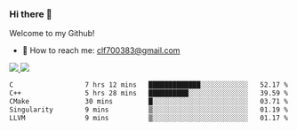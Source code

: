 ### Hi there 👋

<!--
**clingfei/clingfei** is a ✨ _special_ ✨ repository because its `README.md` (this file) appears on your GitHub profile.

Here are some ideas to get you started:

- 🔭 I’m currently working on ...
- 🌱 I’m currently learning ...
- 👯 I’m looking to collaborate on ...
- 🤔 I’m looking for help with ...
- 💬 Ask me about ...
- 📫 How to reach me: ...
- 😄 Pronouns: ...
- ⚡ Fun fact: ...
-->
Welcome to my Github!
- 📧 How to reach me: clf700383@gmail.com

<a href="https://github.com/anuraghazra/github-readme-stats">
  <img src="https://github-readme-stats.vercel.app/api?username=clingfei&count_private=true&show_icons=true&include_all_commits=true&line_height=21&hide_border=true&repo=github-readme-stats" />
</a>
<a href="https://github.com/anuraghazra/convoychat">
  <img src="https://github-readme-stats.vercel.app/api/top-langs/?username=clingfei&hide=Tcl,Perl,Makefile,CSS,HTML,Yacc,Lex,Verilog&langs_count=6&layout=compact&hide_border=true&repo=convoychat" />
</a>

<!--START_SECTION:waka-->

```txt
C                  7 hrs 12 mins   █████████████░░░░░░░░░░░░   52.17 %
C++                5 hrs 28 mins   ██████████░░░░░░░░░░░░░░░   39.59 %
CMake              30 mins         █░░░░░░░░░░░░░░░░░░░░░░░░   03.71 %
Singularity        9 mins          ▒░░░░░░░░░░░░░░░░░░░░░░░░   01.19 %
LLVM               9 mins          ▒░░░░░░░░░░░░░░░░░░░░░░░░   01.17 %
```

<!--END_SECTION:waka-->
